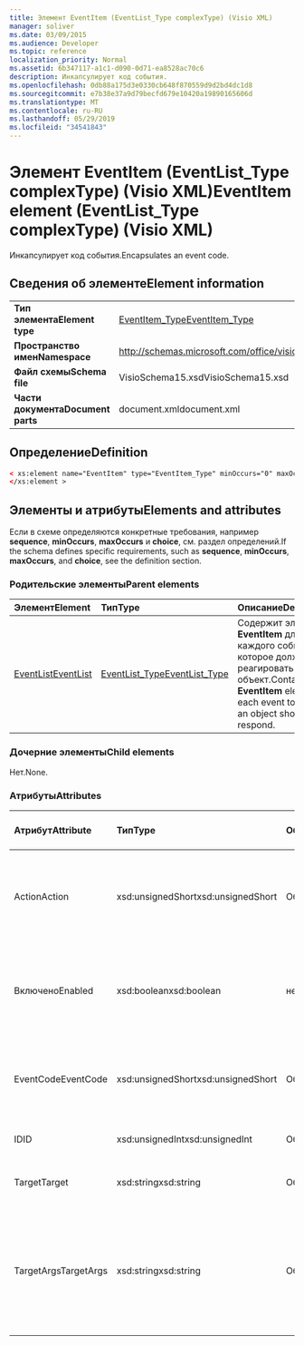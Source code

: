 ```yaml
---
title: Элемент EventItem (EventList_Type complexType) (Visio XML)
manager: soliver
ms.date: 03/09/2015
ms.audience: Developer
ms.topic: reference
localization_priority: Normal
ms.assetid: 6b347117-a1c1-d090-0d71-ea8528ac70c6
description: Инкапсулирует код события.
ms.openlocfilehash: 0db88a175d3e0330cb648f870559d9d2bd4dc1d8
ms.sourcegitcommit: e7b38e37a9d79becfd679e10420a19890165606d
ms.translationtype: MT
ms.contentlocale: ru-RU
ms.lasthandoff: 05/29/2019
ms.locfileid: "34541843"
---
```

# <a name="eventitem-element-eventlist_type-complextype-visio-xml"></a><span data-ttu-id="e2fbb-103">Элемент EventItem (EventList_Type complexType) (Visio XML)</span><span class="sxs-lookup"><span data-stu-id="e2fbb-103">EventItem element (EventList_Type complexType) (Visio XML)</span></span>

<span data-ttu-id="e2fbb-104">Инкапсулирует код события.</span><span class="sxs-lookup"><span data-stu-id="e2fbb-104">Encapsulates an event code.</span></span>
  
## <a name="element-information"></a><span data-ttu-id="e2fbb-105">Сведения об элементе</span><span class="sxs-lookup"><span data-stu-id="e2fbb-105">Element information</span></span>

|||
|:-----|:-----|
|<span data-ttu-id="e2fbb-106">**Тип элемента**</span><span class="sxs-lookup"><span data-stu-id="e2fbb-106">**Element type**</span></span> <br/> |[<span data-ttu-id="e2fbb-107">EventItem_Type</span><span class="sxs-lookup"><span data-stu-id="e2fbb-107">EventItem_Type</span></span>](eventitem_type-complextypevisio-xml.md) <br/> |
|<span data-ttu-id="e2fbb-108">**Пространство имен**</span><span class="sxs-lookup"><span data-stu-id="e2fbb-108">**Namespace**</span></span> <br/> |http://schemas.microsoft.com/office/visio/2012/main  <br/> |
|<span data-ttu-id="e2fbb-109">**Файл схемы**</span><span class="sxs-lookup"><span data-stu-id="e2fbb-109">**Schema file**</span></span> <br/> |<span data-ttu-id="e2fbb-110">VisioSchema15.xsd</span><span class="sxs-lookup"><span data-stu-id="e2fbb-110">VisioSchema15.xsd</span></span>  <br/> |
|<span data-ttu-id="e2fbb-111">**Части документа**</span><span class="sxs-lookup"><span data-stu-id="e2fbb-111">**Document parts**</span></span> <br/> |<span data-ttu-id="e2fbb-112">document.xml</span><span class="sxs-lookup"><span data-stu-id="e2fbb-112">document.xml</span></span>  <br/> |
   
## <a name="definition"></a><span data-ttu-id="e2fbb-113">Определение</span><span class="sxs-lookup"><span data-stu-id="e2fbb-113">Definition</span></span>

```XML
< xs:element name="EventItem" type="EventItem_Type" minOccurs="0" maxOccurs="unbounded" >
</xs:element >
```

## <a name="elements-and-attributes"></a><span data-ttu-id="e2fbb-114">Элементы и атрибуты</span><span class="sxs-lookup"><span data-stu-id="e2fbb-114">Elements and attributes</span></span>

<span data-ttu-id="e2fbb-115">Если в схеме определяются конкретные требования, например **sequence**, **minOccurs**, **maxOccurs** и **choice**, см. раздел определений.</span><span class="sxs-lookup"><span data-stu-id="e2fbb-115">If the schema defines specific requirements, such as **sequence**, **minOccurs**, **maxOccurs**, and **choice**, see the definition section.</span></span> 
  
### <a name="parent-elements"></a><span data-ttu-id="e2fbb-116">Родительские элементы</span><span class="sxs-lookup"><span data-stu-id="e2fbb-116">Parent elements</span></span>

|<span data-ttu-id="e2fbb-117">**Элемент**</span><span class="sxs-lookup"><span data-stu-id="e2fbb-117">**Element**</span></span>|<span data-ttu-id="e2fbb-118">**Тип**</span><span class="sxs-lookup"><span data-stu-id="e2fbb-118">**Type**</span></span>|<span data-ttu-id="e2fbb-119">**Описание**</span><span class="sxs-lookup"><span data-stu-id="e2fbb-119">**Description**</span></span>|
|:-----|:-----|:-----|
|[<span data-ttu-id="e2fbb-120">EventList</span><span class="sxs-lookup"><span data-stu-id="e2fbb-120">EventList</span></span>](eventlist-element-visiodocument_type-complextypevisio-xml.md) <br/> |[<span data-ttu-id="e2fbb-121">EventList_Type</span><span class="sxs-lookup"><span data-stu-id="e2fbb-121">EventList_Type</span></span>](eventlist_type-complextypevisio-xml.md) <br/> |<span data-ttu-id="e2fbb-122">Содержит элемент **EventItem** для каждого события, на которое должен реагировать объект.</span><span class="sxs-lookup"><span data-stu-id="e2fbb-122">Contains an **EventItem** element for each event to which an object should respond.</span></span>  <br/> |
   
### <a name="child-elements"></a><span data-ttu-id="e2fbb-123">Дочерние элементы</span><span class="sxs-lookup"><span data-stu-id="e2fbb-123">Child elements</span></span>

<span data-ttu-id="e2fbb-124">Нет.</span><span class="sxs-lookup"><span data-stu-id="e2fbb-124">None.</span></span>
  
### <a name="attributes"></a><span data-ttu-id="e2fbb-125">Атрибуты</span><span class="sxs-lookup"><span data-stu-id="e2fbb-125">Attributes</span></span>

|<span data-ttu-id="e2fbb-126">**Атрибут**</span><span class="sxs-lookup"><span data-stu-id="e2fbb-126">**Attribute**</span></span>|<span data-ttu-id="e2fbb-127">**Тип**</span><span class="sxs-lookup"><span data-stu-id="e2fbb-127">**Type**</span></span>|<span data-ttu-id="e2fbb-128">**Обязательный**</span><span class="sxs-lookup"><span data-stu-id="e2fbb-128">**Required**</span></span>|<span data-ttu-id="e2fbb-129">**Описание**</span><span class="sxs-lookup"><span data-stu-id="e2fbb-129">**Description**</span></span>|<span data-ttu-id="e2fbb-130">**Возможные значения**</span><span class="sxs-lookup"><span data-stu-id="e2fbb-130">**Possible values**</span></span>|
|:-----|:-----|:-----|:-----|:-----|
|<span data-ttu-id="e2fbb-131">Action</span><span class="sxs-lookup"><span data-stu-id="e2fbb-131">Action</span></span>  <br/> |<span data-ttu-id="e2fbb-132">xsd:unsignedShort</span><span class="sxs-lookup"><span data-stu-id="e2fbb-132">xsd:unsignedShort</span></span>  <br/> |<span data-ttu-id="e2fbb-133">Обязательный</span><span class="sxs-lookup"><span data-stu-id="e2fbb-133">required</span></span>  <br/> |<span data-ttu-id="e2fbb-134">Указывает код действия родительского **элемента EventItem.**</span><span class="sxs-lookup"><span data-stu-id="e2fbb-134">Specifies the action code of the parent **EventItem** element.</span></span>  <br/> |<span data-ttu-id="e2fbb-135">Значения для типа xsd:unsignedShort.</span><span class="sxs-lookup"><span data-stu-id="e2fbb-135">Values of the xsd:unsignedShort type.</span></span>  <br/> |
|<span data-ttu-id="e2fbb-136">Включено</span><span class="sxs-lookup"><span data-stu-id="e2fbb-136">Enabled</span></span>  <br/> |<span data-ttu-id="e2fbb-137">xsd:boolean</span><span class="sxs-lookup"><span data-stu-id="e2fbb-137">xsd:boolean</span></span>  <br/> |<span data-ttu-id="e2fbb-138">необязательный</span><span class="sxs-lookup"><span data-stu-id="e2fbb-138">optional</span></span>  <br/> |<span data-ttu-id="e2fbb-139">Представляет флаг, указывающий, включено или отключено событие.</span><span class="sxs-lookup"><span data-stu-id="e2fbb-139">Represents a flag indicating if the event is enabled or disabled.</span></span>  <br/> |<span data-ttu-id="e2fbb-140">Значения типа xsd:boolean.</span><span class="sxs-lookup"><span data-stu-id="e2fbb-140">Values of the xsd:boolean type.</span></span>  <br/> |
|<span data-ttu-id="e2fbb-141">EventCode</span><span class="sxs-lookup"><span data-stu-id="e2fbb-141">EventCode</span></span>  <br/> |<span data-ttu-id="e2fbb-142">xsd:unsignedShort</span><span class="sxs-lookup"><span data-stu-id="e2fbb-142">xsd:unsignedShort</span></span>  <br/> |<span data-ttu-id="e2fbb-143">Обязательный</span><span class="sxs-lookup"><span data-stu-id="e2fbb-143">required</span></span>  <br/> |<span data-ttu-id="e2fbb-144">Код, указывающий событие, запускающее надстройки.</span><span class="sxs-lookup"><span data-stu-id="e2fbb-144">A code indicating the event that triggers the add-on.</span></span>  <br/> |<span data-ttu-id="e2fbb-145">Значения для типа xsd:unsignedShort.</span><span class="sxs-lookup"><span data-stu-id="e2fbb-145">Values of the xsd:unsignedShort type.</span></span>  <br/> |
|<span data-ttu-id="e2fbb-146">ID</span><span class="sxs-lookup"><span data-stu-id="e2fbb-146">ID</span></span>  <br/> |<span data-ttu-id="e2fbb-147">xsd:unsignedInt</span><span class="sxs-lookup"><span data-stu-id="e2fbb-147">xsd:unsignedInt</span></span>  <br/> |<span data-ttu-id="e2fbb-148">Обязательный</span><span class="sxs-lookup"><span data-stu-id="e2fbb-148">required</span></span>  <br/> |<span data-ttu-id="e2fbb-149">ИД события.</span><span class="sxs-lookup"><span data-stu-id="e2fbb-149">The ID of the event.</span></span>  <br/> |<span data-ttu-id="e2fbb-150">Значения типа xsd:unsignedInt.</span><span class="sxs-lookup"><span data-stu-id="e2fbb-150">Values of the xsd:unsignedInt type.</span></span>  <br/> |
|<span data-ttu-id="e2fbb-151">Target</span><span class="sxs-lookup"><span data-stu-id="e2fbb-151">Target</span></span>  <br/> |<span data-ttu-id="e2fbb-152">xsd:string</span><span class="sxs-lookup"><span data-stu-id="e2fbb-152">xsd:string</span></span>  <br/> |<span data-ttu-id="e2fbb-153">Обязательный</span><span class="sxs-lookup"><span data-stu-id="e2fbb-153">required</span></span>  <br/> |<span data-ttu-id="e2fbb-154">Указывает целевой объект события.</span><span class="sxs-lookup"><span data-stu-id="e2fbb-154">Specifies the target of an event.</span></span>  <br/> |<span data-ttu-id="e2fbb-155">Значения типа xsd:string.</span><span class="sxs-lookup"><span data-stu-id="e2fbb-155">Values of the xsd:string type.</span></span>  <br/> |
|<span data-ttu-id="e2fbb-156">TargetArgs</span><span class="sxs-lookup"><span data-stu-id="e2fbb-156">TargetArgs</span></span>  <br/> |<span data-ttu-id="e2fbb-157">xsd:string</span><span class="sxs-lookup"><span data-stu-id="e2fbb-157">xsd:string</span></span>  <br/> |<span data-ttu-id="e2fbb-158">Обязательный</span><span class="sxs-lookup"><span data-stu-id="e2fbb-158">required</span></span>  <br/> |<span data-ttu-id="e2fbb-159">Указывает строку, содержащую аргументы, которые необходимо отправить в целевой объект события.</span><span class="sxs-lookup"><span data-stu-id="e2fbb-159">Specifies a string containing arguments to be sent to the target of an event.</span></span>  <br/> |<span data-ttu-id="e2fbb-160">Значения типа xsd:string.</span><span class="sxs-lookup"><span data-stu-id="e2fbb-160">Values of the xsd:string type.</span></span>  <br/> |
   

